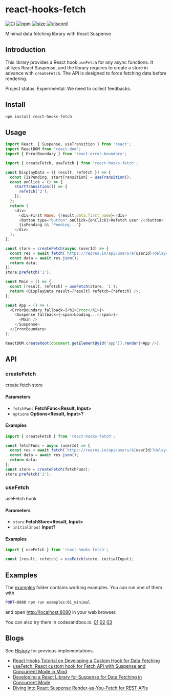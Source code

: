 # react-hooks-fetch

[![CI](https://img.shields.io/github/workflow/status/dai-shi/react-hooks-fetch/CI)](https://github.com/dai-shi/react-hooks-fetch/actions?query=workflow%3ACI)
[![npm](https://img.shields.io/npm/v/react-hooks-fetch)](https://www.npmjs.com/package/react-hooks-fetch)
[![size](https://img.shields.io/bundlephobia/minzip/react-hooks-fetch)](https://bundlephobia.com/result?p=react-hooks-fetch)
[![discord](https://img.shields.io/discord/627656437971288081)](https://discord.gg/MrQdmzd)

Minimal data fetching library with React Suspense

## Introduction

This library provides a React hook `useFetch` for any async functions.
It utilizes React Suspense, and the library requires to create
a store in advance with `createFetch`.
The API is designed to force fetching data before rendering.

Project status: Experimental. We need to collect feedbacks.

## Install

```bash
npm install react-hooks-fetch
```

## Usage

```javascript
import React, { Suspense, useTransition } from 'react';
import ReactDOM from 'react-dom';
import { ErrorBoundary } from 'react-error-boundary';

import { createFetch, useFetch } from 'react-hooks-fetch';

const DisplayData = ({ result, refetch }) => {
  const [isPending, startTransition] = useTransition();
  const onClick = () => {
    startTransition(() => {
      refetch('2');
    });
  };
  return (
    <div>
      <div>First Name: {result.data.first_name}</div>
      <button type="button" onClick={onClick}>Refetch user 2</button>
      {isPending && 'Pending...'}
    </div>
  );
};

const store = createFetch(async (userId) => {
  const res = await fetch(`https://reqres.in/api/users/${userId}?delay=3`);
  const data = await res.json();
  return data;
});
store.prefetch('1');

const Main = () => {
  const [result, refetch] = useFetch(store, '1');
  return <DisplayData result={result} refetch={refetch} />;
};

const App = () => (
  <ErrorBoundary fallback={<h1>Error</h1>}>
    <Suspense fallback={<span>Loading...</span>}>
      <Main />
    </Suspense>
  </ErrorBoundary>
);

ReactDOM.createRoot(document.getElementById('app')).render(<App />);
```

## API

<!-- Generated by documentation.js. Update this documentation by updating the source code. -->

### createFetch

create fetch store

#### Parameters

*   `fetchFunc` **FetchFunc\<Result, Input>** 
*   `options` **Options\<Result, Input>?** 

#### Examples

```javascript
import { createFetch } from 'react-hooks-fetch';

const fetchFunc = async (userId) => {
  const res = await fetch(`https://reqres.in/api/users/${userId}?delay=3`));
  const data = await res.json();
  return data;
};
const store = createFetch(fetchFunc);
store.prefetch('1');
```

### useFetch

useFetch hook

#### Parameters

*   `store` **FetchStore\<Result, Input>** 
*   `initialInput` **Input?** 

#### Examples

```javascript
import { useFetch } from 'react-hooks-fetch';

const [result, refetch] = useFetch(store, initialInput);
```

## Examples

The [examples](examples) folder contains working examples.
You can run one of them with

```bash
PORT=8080 npm run examples:01_minimal
```

and open <http://localhost:8080> in your web browser.

You can also try them in codesandbox.io:
[01](https://codesandbox.io/s/github/dai-shi/react-hooks-fetch/tree/master/examples/01\_minimal)
[02](https://codesandbox.io/s/github/dai-shi/react-hooks-fetch/tree/master/examples/02\_typescript)
[03](https://codesandbox.io/s/github/dai-shi/react-hooks-fetch/tree/master/examples/03\_noinit)

## Blogs

See [History](./HISTORY.md) for previous implementations.

*   [React Hooks Tutorial on Developing a Custom Hook for Data Fetching](https://blog.axlight.com/posts/react-hooks-tutorial-on-developing-a-custom-hook-for-data-fetching/)
*   [useFetch: React custom hook for Fetch API with Suspense and Concurrent Mode in Mind](https://blog.axlight.com/posts/usefetch-react-custom-hook-for-fetch-api-with-suspense-and-concurrent-mode-in-mind/)
*   [Developing a React Library for Suspense for Data Fetching in Concurrent Mode](https://blog.axlight.com/posts/developing-a-react-library-for-suspense-for-data-fetching-in-concurrent-mode/)
*   [Diving Into React Suspense Render-as-You-Fetch for REST APIs](https://blog.axlight.com/posts/diving-into-react-suspense-render-as-you-fetch-for-rest-apis/)
